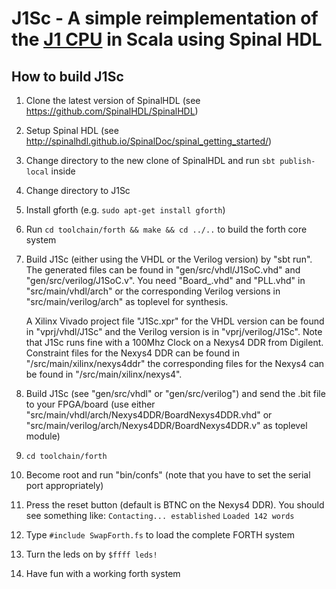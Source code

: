 # J1Sc - A simple reimplementation of the [J1 CPU](http://www.excamera.com/sphinx/fpga-j1.html) in Scala using Spinal HDL

## How to build J1Sc

1. Clone the latest version of SpinalHDL 
   (see https://github.com/SpinalHDL/SpinalHDL)

2. Setup Spinal HDL
   (see http://spinalhdl.github.io/SpinalDoc/spinal_getting_started/)

3. Change directory to the new clone of SpinalHDL and run
   `sbt publish-local` inside

4. Change directory to J1Sc

5. Install gforth (e.g. `sudo apt-get install gforth`)

6. Run `cd toolchain/forth && make && cd ../..` to build the forth core
   system

7. Build J1Sc (either using the VHDL or the Verilog version) by "sbt run". The
   generated files can be found in "gen/src/vhdl/J1SoC.vhd" and
   "gen/src/verilog/J1SoC.v". You need "Board_<BOARDNAME>.vhd" and "PLL.vhd" in 
   "src/main/vhdl/arch" or the corresponding Verilog versions in "src/main/verilog/arch" 
   as toplevel for synthesis.
   
   A Xilinx Vivado project file "J1Sc.xpr" for the VHDL version can be
   found in "vprj/vhdl/J1Sc" and the Verilog version is in "vprj/verilog/J1Sc".
   Note that J1Sc runs fine with a 100Mhz Clock on a Nexys4 DDR from
   Digilent. Constraint files for the Nexys4 DDR can be found in
   "/src/main/xilinx/nexys4ddr" the corresponding files for the Nexys4 can be found
   in "/src/main/xilinx/nexys4".

8. Build J1Sc (see "gen/src/vhdl" or "gen/src/verilog") and send the .bit
   file to your FPGA/board (use either
   "src/main/vhdl/arch/Nexys4DDR/BoardNexys4DDR.vhd" or 
   "src/main/verilog/arch/Nexys4DDR/BoardNexys4DDR.v" as toplevel module)

9. `cd toolchain/forth`

10. Become root and run "bin/confs" (note that you have to set the serial
   port appropriately)

11. Press the reset button (default is BTNC on the Nexys4 DDR). You should
    see something like:
    `Contacting... established`
    `Loaded 142 words`

12. Type `#include SwapForth.fs` to load the complete FORTH system

13. Turn the leds on by `$ffff leds!`

14. Have fun with a working forth system

